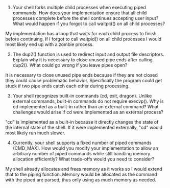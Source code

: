 1. Your shell forks multiple child processes when executing piped commands. How does your implementation ensure that all child processes complete before the shell continues accepting user input? What would happen if you forgot to call waitpid() on all child processes?

My implementation has a loop that waits for each child process to finish before continuing. If I forgot to call waitpid() on all child processes I would most likely end up with a zombie process.

2. The dup2() function is used to redirect input and output file descriptors. Explain why it is necessary to close unused pipe ends after calling dup2(). What could go wrong if you leave pipes open?

It is necessary to close unused pipe ends because if they are not closed they could cause problematic behavior. Specifically the program could get stuck if two pipe ends catch each other during processing.

3. Your shell recognizes built-in commands (cd, exit, dragon). Unlike external commands, built-in commands do not require execvp(). Why is cd implemented as a built-in rather than an external command? What challenges would arise if cd were implemented as an external process?

"cd" is implemented as a built-in because it directly changes the state of the internal state of the shell. If it were implemented externally, "cd" would most likely run much slower.

4. Currently, your shell supports a fixed number of piped commands (CMD_MAX). How would you modify your implementation to allow an arbitrary number of piped commands while still handling memory allocation efficiently? What trade-offs would you need to consider?

My shell already allocates and frees memory as it works so I would extend that to the piping function. Memory would be allocated as the command with the piped are parsed, thus only using as much memory as needed.